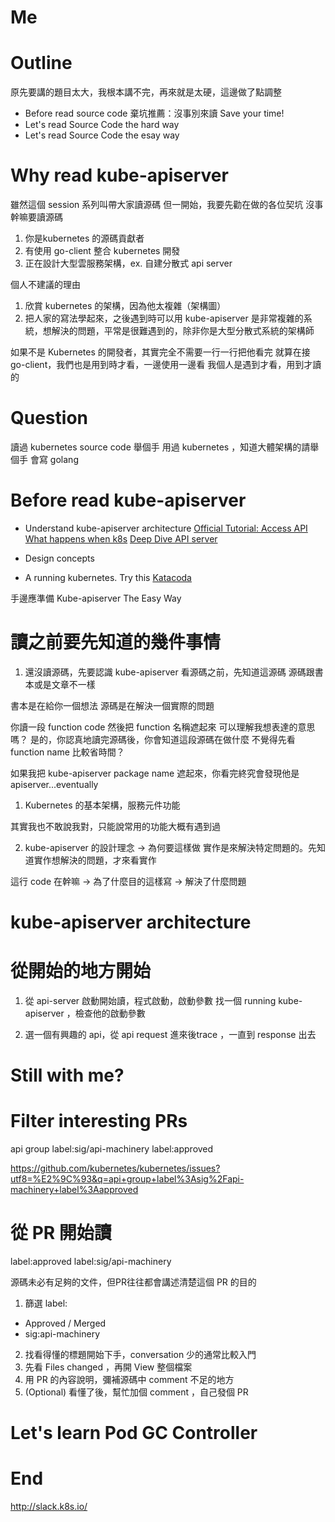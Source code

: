 # Me

# Outline

原先要講的題目太大，我根本講不完，再來就是太硬，這邊做了點調整

- Before read source code
棄坑推薦：沒事別來讀 Save your time!
- Let's read Source Code the hard way
- Let's read Source Code the esay way

# Why read kube-apiserver

雖然這個 session 系列叫帶大家讀源碼
但一開始，我要先勸在做的各位契坑
沒事幹嘛要讀源碼

1. 你是kubernetes 的源碼貢獻者
2. 有使用 go-client 整合 kubernetes 開發
3. 正在設計大型雲服務架構，ex. 自建分散式 api server

個人不建議的理由
1. 欣賞 kubernetes 的架構，因為他太複雜（架構圖）
2. 把人家的寫法學起來，之後遇到時可以用
  kube-apiserver 是非常複雜的系統，想解決的問題，平常是很難遇到的，除非你是大型分散式系統的架構師

如果不是 Kubernetes 的開發者，其實完全不需要一行一行把他看完
就算在接 go-client，我們也是用到時才看，一邊使用一邊看
我個人是遇到才看，用到才讀的

# Question

讀過 kubernetes source code 舉個手
用過 kubernetes ，知道大體架構的請舉個手
會寫 golang

# Before read kube-apiserver

- Understand kube-apiserver architecture 
[Official Tutorial: Access API](https://kubernetes.io/docs/tasks/administer-cluster/access-cluster-api)
[What happens when k8s](https://github.com/jamiehannaford/what-happens-when-k8s)
[Deep Dive API server](https://blog.openshift.com/kubernetes-deep-dive-api-server-part-1/)

- Design concepts

- A running kubernetes. Try this
[Katacoda](https://www.katacoda.com/courses/kubernetes/playground)

手邊應準備 Kube-apiserver The Easy Way

# 讀之前要先知道的幾件事情

1. 還沒讀源碼，先要認識 kube-apiserver
看源碼之前，先知道這源碼
源碼跟書本或是文章不一樣

書本是在給你一個想法
源碼是在解決一個實際的問題

你讀一段 function code 然後把 function 名稱遮起來
可以理解我想表達的意思嗎？
是的，你認真地讀完源碼後，你會知道這段源碼在做什麼
不覺得先看 function name 比較省時間？

如果我把 kube-apiserver package name 遮起來，你看完終究會發現他是 apiserver...eventually

1. Kubernetes 的基本架構，服務元件功能

其實我也不敢說我對，只能說常用的功能大概有遇到過

2. kube-apiserver 的設計理念 -> 為何要這樣做
實作是來解決特定問題的。先知道實作想解決的問題，才來看實作

這行 code 在幹嘛 -> 為了什麼目的這樣寫 -> 解決了什麼問題

# kube-apiserver architecture

# 從開始的地方開始

1. 從 api-server 啟動開始讀，程式啟動，啟動參數
找一個 running kube-apiserver ，檢查他的啟動參數

2. 選一個有興趣的 api，從 api request 進來後trace ，一直到 response 出去

# Still with me?

# Filter interesting PRs

api group label:sig/api-machinery label:approved

https://github.com/kubernetes/kubernetes/issues?utf8=%E2%9C%93&q=api+group+label%3Asig%2Fapi-machinery+label%3Aapproved

# 從 PR 開始讀

label:approved label:sig/api-machinery

源碼未必有足夠的文件，但PR往往都會講述清楚這個 PR 的目的
1. 篩選 label: 
  - Approved / Merged 
  - sig:api-machinery 
2. 找看得懂的標題開始下手，conversation 少的通常比較入門
3. 先看 Files changed ，再開 View 整個檔案
4. 用 PR 的內容說明，彌補源碼中 comment 不足的地方
5. (Optional) 看懂了後，幫忙加個 comment ，自己發個 PR

# Let's learn Pod GC Controller

# End

http://slack.k8s.io/
